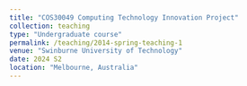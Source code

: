```yaml
---
title: "COS30049 Computing Technology Innovation Project"
collection: teaching
type: "Undergraduate course"
permalink: /teaching/2014-spring-teaching-1
venue: "Swinburne University of Technology"
date: 2024 S2
location: "Melbourne, Australia"
---
```


